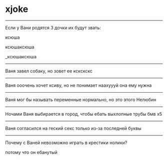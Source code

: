 # xjoke

---
Если у Вани родятся 3 дочки их будут звать:

ксюша

ксюшаксюша

_ксюшаксюша

---
Ваня завел собаку, но зовет ее кскскскс

---
Ваня ооочень хочет ксиву, но не понимает наахуууй она ему нужна

---
Ваня мог бы называть переменные нормально, но это этого Нелюбин

---
Ночами Ваня выбирается в город, чтобы ебать выхлопные трубы бмв x5

---
Ваня согласился на геский секс только из-за последней буквы

---
Почему с Ваней невозможно играть в крестики нолики?

потому что он ебанутый
